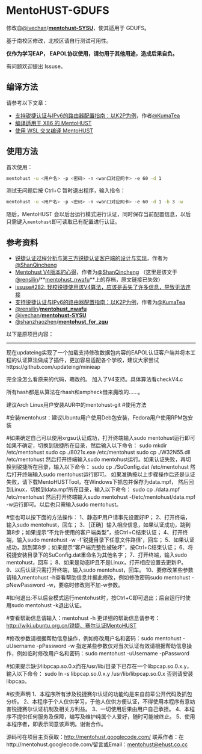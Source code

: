 # MentoHUST-GDUFS

修改自[@ivechan](https://github.com/ivechan)/**[mentohust-SYSU](https://github.com/ivechan/mentohust-SYSU)**，使其适用于 GDUFS。

基于南校区修改，北校区请自行测试可用性。

**仅作为学习EAP， EAPOL协议使用，请勿用于其他用途，造成后果自负。**

有问题欢迎提出 Issuse。

## 编译方法
请参考以下文章：
- [支持锐捷认证与IPv6的路由器配置指南：以K2P为例](https://github.com/KumaTea/MentoHUST-SYSU-Guide/blob/master/Guide.md)，作者[@KumaTea](https://github.com/KumaTea)
- [编译适用于 X86 的 MentoHUST](https://jimlee2002.github.io/posts/5ed2bcfa.html)
- [使用 WSL 交叉编译 MentoHUST](https://jimlee2002.github.io/posts/4d028789.html)

## 使用方法
首次使用：
```bash
mentohust -u <用户名> -p <密码> -n <wan口对应网卡> -e 60 -d 1
```
测试无问题后按 Ctrl+C 暂时退出程序，输入指令：
```bash
mentohust -u <用户名> -p <密码> -n <wan口对应网卡> -e 60 -d 1 -b 3 -w
```
随后，MentoHUST 会以后台运行模式进行认证，同时保存当前配置信息，以后只需键入`mentohust`即可读取已有配置进行认证。

## 参考资料

- [锐捷认证过程分析与第三方锐捷认证客户端的设计与实现](https://github.com/ShanQincheng/jmuSupplicant/blob/master/doc/锐捷认证过程分析与第三方锐捷认证客户端的设计与实现.pdf)，作者为[@ShanQincheng](https://github.com/ShanQincheng) 
- [Mentohust V4版本的心得](https://codingstory.com.cn/mo-gai-mentohust-v4ban-ben-de-xin-de/)，作者为[@ShanQincheng](https://github.com/ShanQincheng) （这里是该文于[@rensilin](https://github.com/rensilin)/**[mentohust_nwafu](https://github.com/rensilin/mentohust_nwafu)**上的存档，原文链接已失效）
- [issuse#282: 我校锐捷使用该V4算法，应该是丢失了许多信息，导致无法连接](https://github.com/hyrathb/mentohust/issues/282)
- [支持锐捷认证与IPv6的路由器配置指南：以K2P为例](https://github.com/KumaTea/MentoHUST-SYSU-Guide/blob/master/Guide.md)，作者为[@KumaTea](https://github.com/KumaTea)
- [@rensilin](https://github.com/rensilin)/**[mentohust_nwafu](https://github.com/rensilin/mentohust_nwafu)**
- [@ivechan](https://github.com/ivechan)/**[mentohust-SYSU](https://github.com/ivechan/mentohust-SYSU)**
- [@shanzhaozhen](https://github.com/shanzhaozhen)/**[mentohust_for_zqu](https://github.com/shanzhaozhen/mentohust_for_zqu)**

以下是原项目内容：

****

现在updateing实现了一个加载支持修改数据包内容的EAPOL认证客户端并将本工程的认证算法做成了插件，更加容易适配各个学校，建议大家尝试https://github.com/updateing/minieap

完全没怎么看原来的代码，瞎改的。
加入了V4支持。具体算法看checkV4.c

所有hash都是从算法在rhash和ampheck借来魔改的……。

建议Arch Linux用户安装AUR中的mentohust-git
#使用方法

#安装mentohust：建议Ubuntu用户使用Deb包安装，Fedora用户使用RPM包安装

#如果确定自己可以使用xrgsu认证成功，打开终端输入sudo mentohust运行即可
如果不确定，切换到锐捷所在目录，然后输入以下命令：
sudo mkdir /etc/mentohust
sudo cp ./8021x.exe  /etc/mentohust
sudo cp ./W32N55.dll /etc/mentohust
然后打开终端输入sudo mentohust运行。如果认证失败，再切换到锐捷所在目录，输入以下命令：
sudo cp ./SuConfig.dat /etc/mentohust
然后打开终端输入sudo mentohust运行即可。
如果准确按以上步骤操作后还是认证失败，请下载MentoHUSTTool，在Windows下抓包并保存为data.mpf，
然后回到Linux，切换到data.mpf所在目录，输入以下命令：
sudo cp ./data.mpf /etc/mentohust
然后打开终端输入sudo mentohust -f/etc/mentohust/data.mpf -w运行即可。以后也只需输入sudo mentohust。

#您也可以按下面的方法操作：
1、静态IP用户请事先设置好IP；
2、打开终端，输入sudo mentohust，回车；
3、［正确］输入相应信息，如果认证成功，跳到第8步；如果提示“不允许使用的客户端类型”，按Ctrl+C结束认证；
4、打开终端，输入sudo mentohust -w -f'锐捷目录下任意文件路径'，回车；
5、如果认证成功，跳到第8步；如果提示“客户端完整性被破坏”，按Ctrl+C结束认证；
6、将锐捷安装目录下的SuConfig.dat重命名为其他名字；
7、打开终端，输入sudo mentohust，回车；
8、如果是动态IP且不是Linux，打开相应设置去更新IP。
9、以后认证只需打开终端，输入sudo mentohust，回车。
10、要修改某些参数请输入mentohust -h查看帮助信息并据此修改，例如修改密码sudo mentohust -pNewPassword -w，要临时修改则不加-w参数。

#如何退出:不以后台模式运行mentohust时，按Ctrl+C即可退出；后台运行时使用sudo mentohust -k退出认证。

#查看帮助信息请输入：mentohust -h
更详细的帮助信息请参考：http://wiki.ubuntu.org.cn/锐捷、赛尔认证MentoHUST

#修改参数请根据帮助信息操作，例如修改用户名和密码：sudo mentohust -uUsername -pPassword -w
指定某些参数仅对当次认证有效请根据帮助信息操作，例如临时修改用户名和密码：sudo mentohust -uUsername -pPassword

#如果提示缺少libpcap.so.0.x而在/usr/lib/目录下已存在一个libpcap.so.0.x.y，输入以下命令：
sudo ln -s libpcap.so.0.x.y /usr/lib/libpcap.so.0.x
否则请安装libpcap。

#权责声明
1、本程序所有涉及锐捷赛尔认证的功能均是来自前辈公开代码及抓包分析。
2、本程序于个人仅供学习，于他人仅供方便认证，不得使用本程序有意妨害锐捷赛尔认证机制及相关方利益。
3、一切使用后果由用户自己承担。
4、本程序不提供任何服务及保障，编写及维护纯属个人爱好，随时可能被终止。
5、使用本程序者，即表示同意该声明。谢谢合作。

源码可在项目主页获取：http://mentohust.googlecode.com/
联系作者：在http://mentohust.googlecode.com/留言或Email：mentohust@ehust.co.cc
